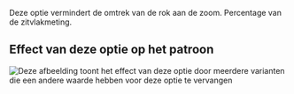 Deze optie vermindert de omtrek van de rok aan de zoom. Percentage van de zitvlakmeting.

## Effect van deze optie op het patroon

![Deze afbeelding toont het effect van deze optie door meerdere varianten die een andere waarde hebben voor deze optie te vervangen](penelope_hembonus_sample.svg "Effect van deze optie op het patroon")
